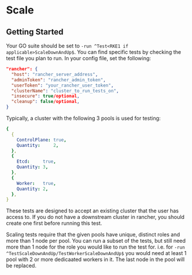 # Scale

## Getting Started
Your GO suite should be set to `-run ^Test<RKE1 if applicable>ScaleDownAndUp$`. You can find specific tests by checking the test file you plan to run.
In your config file, set the following:
```json
"rancher": { 
  "host": "rancher_server_address",
  "adminToken": "rancher_admin_token",
  "userToken": "your_rancher_user_token",
  "clusterName": "cluster_to_run_tests_on",
  "insecure": true/optional,
  "cleanup": false/optional,
}
```

Typically, a cluster with the following 3 pools is used for testing:
```yaml
{
  {
    ControlPlane: true,
    Quantity:     2,
  },
  {
    Etcd:     true,
    Quantity: 3,
  },
  {
    Worker:   true,
    Quantity: 2,
  },
}
  ```
These tests are designed to accept an existing cluster that the user has access to. If you do not have a downstream cluster in rancher, you should create one first before running this test. 

Scaling tests require that the given pools have unique, distinct roles and more than 1 node per pool. You can run a subset of the tests, but still need more than 1 node for the role you would like to run the test for. i.e. for `-run ^TestScaleDownAndUp/TestWorkerScaleDownAndUp$` you would need at least 1 pool with 2 or more dedicaated workers in it. The last node in the pool will be replaced. 
